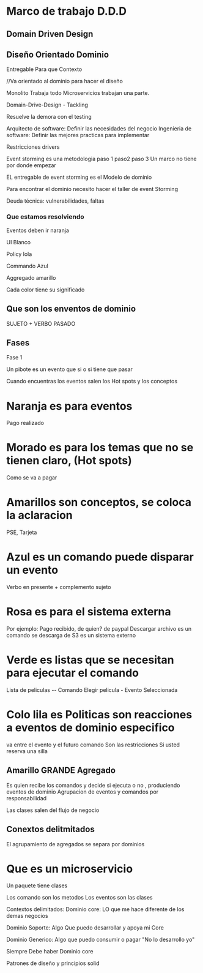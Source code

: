 # Marco de trabajo D.D.D

## Domain Driven Design

## Diseño      Orientado  Dominio
  Entregable   Para que   Contexto 

//Va orientado al dominio para hacer el diseño

Monolito Trabaja todo
Microservicios trabajan una parte.

Domain-Drive-Design - Tackling 

Resuelve la demora con el testing

Arquitecto de software: Definir las necesidades del negocio
Ingenieria de software: Definir las mejores practicas para implementar

Restricciones drivers

Event storming es una metodologia paso 1 paso2 paso 3
Un marco no tiene por donde empezar

EL entregable de event storming es el Modelo de dominio

Para encontrar el dominio necesito hacer el taller de event Storming

Deuda técnica: vulnerabilidades, faltas

### Que estamos resolviendo

Eventos deben ir naranja

UI Blanco

Policy lola

Commando Azul

Aggregado amarillo

Cada color tiene su significado

## Que son los enventos de dominio

SUJETO + VERBO PASADO

## Fases

Fase 1  

Un pibote es un evento que si o si tiene que pasar


Cuando encuentras los eventos
salen los Hot spots y los conceptos
# Naranja es para eventos
Pago realizado
# Morado es para los temas que no se tienen claro, (Hot spots)
Como se va a pagar
# Amarillos son conceptos, se coloca la aclaracion
PSE, Tarjeta
# Azul es un comando puede disparar un evento
Verbo en presente + complemento sujeto

# Rosa es para el sistema externa
Por ejemplo:
Pago recibido, de quien? de paypal
Descargar archivo es un comando se descarga de S3 es un sistema externo

# Verde es listas que se necesitan para ejecutar el comando
Lista de peliculas -- Comando Elegir pelicula - Evento Seleccionada

# Colo lila es Politicas son reacciones a eventos de dominio especifico
va entre el evento y el futuro comando
Son las restricciones
Si usted reserva una silla 

## Amarillo GRANDE Agregado

Es quien recibe los comandos y decide si ejecuta o no , produciendo eventos de dominio
Agrupacion de eventos y comandos por responsabilidad

Las clases salen del flujo de negocio

## Conextos delitmitados 
El agrupamiento de agregados se separa por dominios

# Que es un microservicio
Un paquete tiene clases

Los comando son los metodos
Los eventos son las clases


Contextos delimitados:
Dominio core: LO que me hace diferente de los demas negocios

Dominio Soporte: Algo Que puedo desarrollar y apoya mi Core

Dominio Generico: Algo que puedo consumir o pagar "No lo desarrollo yo"

Siempre Debe haber Dominio core


Patrones de diseño y principios solid
